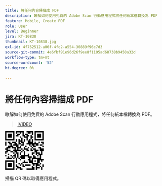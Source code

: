 ```yaml
---
title: 將任何內容掃描成 PDF
description: 瞭解如何使用免費的 Adobe Scan 行動應用程式將任何紙本檔轉換為 PDF
feature: Mobile, Create PDF
role: User
level: Beginner
jira: KT-10838
thumbnail: KT-10838.jpg
exl-id: 4f752512-a06f-4fc2-a554-30889f96c7d3
source-git-commit: 4e6fbf91e96d26f9ee8f1105ad68738b9450a32d
workflow-type: tm+mt
source-wordcount: '52'
ht-degree: 0%

---
```


# 將任何內容掃描成 PDF

瞭解如何使用免費的 Adobe Scan 行動應用程式，將任何紙本檔轉換為 PDF。

>[!VIDEO](https://video.tv.adobe.com/v/3409254?quality=12&learn=on&hidetitle=true)

![QR 碼](../assets/Scanqrcode.jpg)

掃描 QR 碼以取得應用程式。
